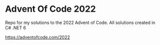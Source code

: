 # Advent Of Code 2022
Repo for my solutions to the 2022 Advent of Code.
All solutions created in C# .NET 6

https://adventofcode.com/2022

